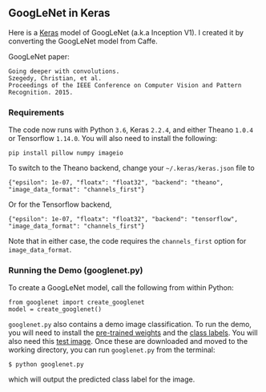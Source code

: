 ## GoogLeNet in Keras

Here is a [Keras](http://keras.io/) model of GoogLeNet (a.k.a Inception V1). I created it by converting the GoogLeNet model from Caffe.

GoogLeNet paper:

    Going deeper with convolutions.
    Szegedy, Christian, et al. 
    Proceedings of the IEEE Conference on Computer Vision and Pattern Recognition. 2015.


### Requirements

The code now runs with Python `3.6`, Keras `2.2.4`, and either Theano `1.0.4` or Tensorflow `1.14.0`. You will also need to install the following:

```
pip install pillow numpy imageio
```

To switch to the Theano backend, change your `~/.keras/keras.json` file to
```
{"epsilon": 1e-07, "floatx": "float32", "backend": "theano", "image_data_format": "channels_first"}
```
Or for the Tensorflow backend,
```
{"epsilon": 1e-07, "floatx": "float32", "backend": "tensorflow", "image_data_format": "channels_first"}
```
Note that in either case, the code requires the `channels_first` option for `image_data_format`.

### Running the Demo (googlenet.py)

To create a GoogLeNet model, call the following from within Python:
```
from googlenet import create_googlenet
model = create_googlenet()
```
`googlenet.py` also contains a demo image classification. To run the demo, you will need to install the [pre-trained weights](https://drive.google.com/file/d/0B319laiAPjU3RE1maU9MMlh2dnc/view?usp=sharing&resourcekey=0-Gp9G0mFspiJPeFVQ-htKRA) and the [class labels](https://drive.google.com/file/d/1kfAYsZ1di5E8ZD7v1zDPTEncSFDnKSmJ/view?usp=sharing). You will also need this [test image](https://drive.google.com/file/d/1LMN6P4IWMJDYXQKTSnDUkBbLxqBz_DqN/view?usp=sharing). Once these are downloaded and moved to the working directory, you can run `googlenet.py` from the terminal:
```
$ python googlenet.py
```
which will output the predicted class label for the image.


